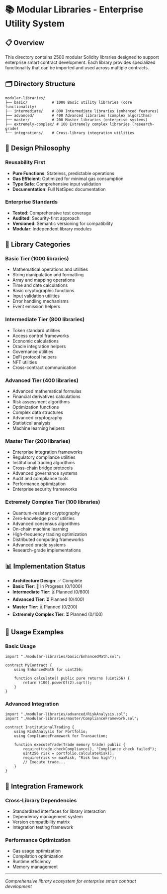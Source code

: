 # 📚 Modular Libraries - Enterprise Utility System

## 📋 Overview

This directory contains 2500 modular Solidity libraries designed to support enterprise smart contract development. Each library provides specialized functionality that can be imported and used across multiple contracts.

## 🗂️ Directory Structure

```
modular-libraries/
├── basic/           # 1000 Basic utility libraries (core functionality)
├── intermediate/    # 800 Intermediate libraries (enhanced features)
├── advanced/        # 400 Advanced libraries (complex algorithms)
├── master/          # 200 Master libraries (enterprise systems)
├── extremely-complex/ # 100 Extremely complex libraries (research-grade)
└── integrations/    # Cross-library integration utilities
```

## 🎯 Design Philosophy

### Reusability First
- **Pure Functions**: Stateless, predictable operations
- **Gas Efficient**: Optimized for minimal gas consumption
- **Type Safe**: Comprehensive input validation
- **Documentation**: Full NatSpec documentation

### Enterprise Standards
- **Tested**: Comprehensive test coverage
- **Audited**: Security-first approach
- **Versioned**: Semantic versioning for compatibility
- **Modular**: Independent library modules

## 🔧 Library Categories

### Basic Tier (1000 libraries)
- Mathematical operations and utilities
- String manipulation and formatting
- Array and mapping operations
- Time and date calculations
- Basic cryptographic functions
- Input validation utilities
- Error handling mechanisms
- Event emission helpers

### Intermediate Tier (800 libraries)
- Token standard utilities
- Access control frameworks
- Economic calculations
- Oracle integration helpers
- Governance utilities
- DeFi protocol helpers
- NFT utilities
- Cross-contract communication

### Advanced Tier (400 libraries)
- Advanced mathematical formulas
- Financial derivatives calculations
- Risk assessment algorithms
- Optimization functions
- Complex data structures
- Advanced cryptography
- Statistical analysis
- Machine learning helpers

### Master Tier (200 libraries)
- Enterprise integration frameworks
- Regulatory compliance utilities
- Institutional trading algorithms
- Cross-chain bridge protocols
- Advanced governance systems
- Audit and compliance tools
- Performance optimization
- Enterprise security frameworks

### Extremely Complex Tier (100 libraries)
- Quantum-resistant cryptography
- Zero-knowledge proof utilities
- Advanced consensus algorithms
- On-chain machine learning
- High-frequency trading optimization
- Distributed computing frameworks
- Advanced oracle systems
- Research-grade implementations

## 📊 Implementation Status

- **Architecture Design**: ✅ Complete
- **Basic Tier**: 🚧 In Progress (0/1000)
- **Intermediate Tier**: ⏳ Planned (0/800)
- **Advanced Tier**: ⏳ Planned (0/400)
- **Master Tier**: ⏳ Planned (0/200)
- **Extremely Complex Tier**: ⏳ Planned (0/100)

## 🎯 Usage Examples

### Basic Usage
```solidity
import "./modular-libraries/basic/EnhancedMath.sol";

contract MyContract {
    using EnhancedMath for uint256;
    
    function calculate() public pure returns (uint256) {
        return (100).powerOf(2).sqrt();
    }
}
```

### Advanced Integration
```solidity
import "./modular-libraries/advanced/RiskAnalysis.sol";
import "./modular-libraries/master/ComplianceFramework.sol";

contract InstitutionalTrading {
    using RiskAnalysis for Portfolio;
    using ComplianceFramework for Transaction;
    
    function executeTrade(Trade memory trade) public {
        require(trade.checkCompliance(), "Compliance check failed");
        uint256 risk = portfolio.calculateRisk();
        require(risk <= maxRisk, "Risk too high");
        // Execute trade...
    }
}
```

## 🔗 Integration Framework

### Cross-Library Dependencies
- Standardized interfaces for library interaction
- Dependency management system
- Version compatibility matrix
- Integration testing framework

### Performance Optimization
- Gas usage optimization
- Compilation optimization
- Runtime efficiency
- Memory management

---

*Comprehensive library ecosystem for enterprise smart contract development*